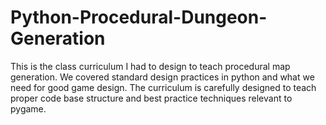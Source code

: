 # Python-Procedural-Dungeon-Generation
This is the class curriculum I had to design to teach procedural map generation. We covered standard design practices in python and what we need for good game design. The curriculum is carefully designed to teach proper code base structure and best practice techniques relevant to pygame.
